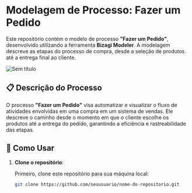 # Modelagem de Processo: Fazer um Pedido

Este repositório contém o modelo de processo **"Fazer um Pedido"**, desenvolvido utilizando a ferramenta **Bizagi Modeler**. A modelagem descreve as etapas do processo de compra, desde a seleção de produtos até a entrega final ao cliente.

![Sem título](https://github.com/user-attachments/assets/e6a60e60-4582-43c8-a76b-6f131ea00057)


## 📋 Descrição do Processo

O processo **"Fazer um Pedido"** visa automatizar e visualizar o fluxo de atividades envolvidas em uma compra em um sistema de vendas. Ele descreve o caminho desde o momento em que o cliente escolhe os produtos até a entrega do pedido, garantindo a eficiência e rastreabilidade das etapas.

## 🔧 Como Usar

1. **Clone o repositório**:

   Primeiro, clone este repositório para sua máquina local:

   ```bash
   git clone https://github.com/seuusuario/nome-do-repositorio.git

